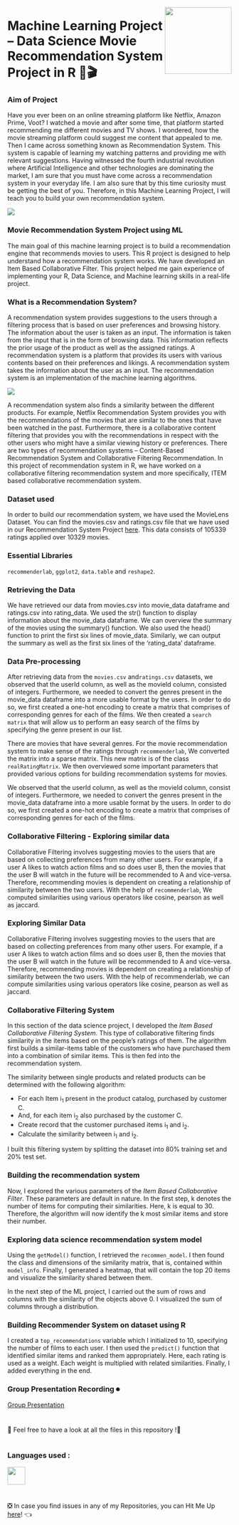 

<a ><img src="https://encrypted-tbn0.gstatic.com/images?q=tbn:ANd9GcQ37C6wHOgUVkzvxdvgcDh7RORQHkiqkZIYa8QrAkFCXBq98Duy8HBtSseggWC1J_WWWwo&usqp=CAU" align="right" height="150"/></a>

# Machine Learning Project – Data Science Movie Recommendation System Project in R 🎦🎬

### Aim of Project
Have you ever been on an online streaming platform like Netflix, Amazon Prime, Voot? I watched a movie and after some time, that platform started recommending me different movies and TV shows. I wondered, how the movie streaming platform could suggest me content that appealed to me. Then I came across something known as Recommendation System. This system is capable of learning my watching patterns and providing me with relevant suggestions. Having witnessed the fourth industrial revolution where Artificial Intelligence and other technologies are dominating the market, I am sure that you must have come across a recommendation system in your everyday life. I am also sure that by this time curiosity must be getting the best of you. Therefore, in this Machine Learning Project, I will teach you to build your own recommendation system.

<a ><img src="https://data-flair.training/blogs/wp-content/uploads/sites/2/2019/07/data-science-movie-recommendation-project.jpg" /></a>

### Movie Recommendation System Project using ML
The main goal of this machine learning project is to build a recommendation engine that recommends movies to users. This R project is designed to help understand how a recommendation system works. We have developed an Item Based Collaborative Filter. This project helped me gain experience of implementing your R, Data Science, and Machine learning skills in a real-life project.

### What is a Recommendation System?
A recommendation system provides suggestions to the users through a filtering process that is based on user preferences and browsing history. The information about the user is taken as an input. The information is taken from the input that is in the form of browsing data. This information reflects the prior usage of the product as well as the assigned ratings. A recommendation system is a platform that provides its users with various contents based on their preferences and likings. A recommendation system takes the information about the user as an input. The recommendation system is an implementation of the machine learning algorithms.

<a ><img src="https://data-flair.training/blogs/wp-content/uploads/sites/2/2019/07/recommendation-system-project-in-R.png" /></a>

A recommendation system also finds a similarity between the different products. For example, Netflix Recommendation System provides you with the recommendations of the movies that are similar to the ones that have been watched in the past. Furthermore, there is a collaborative content filtering that provides you with the recommendations in respect with the other users who might have a similar viewing history or preferences. There are two types of recommendation systems – Content-Based Recommendation System and Collaborative Filtering Recommendation. In this project of recommendation system in R, we have worked on a collaborative filtering recommendation system and more specifically, ITEM based collaborative recommendation system.


### Dataset used
In order to build our recommendation system, we have used the MovieLens Dataset. You can find the movies.csv and ratings.csv file that we have used in our Recommendation System Project [here](https://drive.google.com/file/d/1Dn1BZD3YxgBQJSIjbfNnmCFlDW2jdQGD/view). This data consists of 105339 ratings applied over 10329 movies.

### Essential Libraries
```recommenderlab```, ```ggplot2```, ```data.table``` and ```reshape2```.

### Retrieving the Data
We have retrieved our data from movies.csv into movie_data dataframe and ratings.csv into rating_data. We used the str() function to display information about the movie_data dataframe. We can overview the summary of the movies using the summary() function. We also used the head() function to print the first six lines of movie_data. Similarly, we can output the summary as well as the first six lines of the ‘rating_data’ dataframe.

### Data Pre-processing
After retrieving data from the ```movies.csv``` and```ratings.csv``` datasets, we observed that the userId column, as well as the movieId column, consisted of integers. Furthermore, we needed to convert the genres present in the movie_data dataframe into a more usable format by the users. In order to do so, we first created a one-hot encoding to create a matrix that comprises of corresponding genres for each of the films. We then created a ```search matrix``` that will allow us to perform an easy search of the films by specifying the genre present in our list.

There are movies that have several genres. For the movie recommendation system to make sense of the ratings through ```recommenderlab```, We converted the matrix into a sparse matrix. This new matrix is of the class ```realRatingMatrix```. We then overviewed some important parameters that provided various options for building recommendation systems for movies.

We observed that the userId column, as well as the movieId column, consist of integers. Furthermore, we needed to convert the genres present in the movie_data dataframe into a more usable format by the users. In order to do so, we first created a one-hot encoding to create a matrix that comprises of corresponding genres for each of the films.

### Collaborative Filtering - Exploring similar data
Collaborative Filtering involves suggesting movies to the users that are based on collecting preferences from many other users. For example, if a user A likes to watch action films and so does user B, then the movies that the user B will watch in the future will be recommended to A and vice-versa. Therefore, recommending movies is dependent on creating a relationship of similarity between the two users. With the help of ```recommenderlab```, We computed similarities using various operators like cosine, pearson as well as jaccard.

### Exploring Similar Data
Collaborative Filtering involves suggesting movies to the users that are based on collecting preferences from many other users. For example, if a user A likes to watch action films and so does user B, then the movies that the user B will watch in the future will be recommended to A and vice-versa. Therefore, recommending movies is dependent on creating a relationship of similarity between the two users. With the help of recommenderlab, we can compute similarities using various operators like cosine, pearson as well as jaccard.

### Collaborative Filtering System
In this section of the data science project, I developed the *Item Based Collaborative Filtering System*. This type of collaborative filtering finds similarity in the items based on the people’s ratings of them. The algorithm first builds a similar-items table of the customers who have purchased them into a combination of similar items. This is then fed into the recommendation system.

The similarity between single products and related products can be determined with the following algorithm:

- For each Item i<sub>1</sub> present in the product catalog, purchased by customer C.
- And, for each item i<sub>2</sub> also purchased by the customer C.
- Create record that the customer purchased items i<sub>1</sub> and i<sub>2</sub>.
- Calculate the similarity between i<sub>1</sub> and i<sub>2</sub>.

I built this filtering system by splitting the dataset into 80% training set and 20% test set.

### Building the recommendation system
Now, I explored the various parameters of the *Item Based Collaborative Filter*. These parameters are default in nature. In the first step, k denotes the number of items for computing their similarities. Here, k is equal to 30. Therefore, the algorithm will now identify the k most similar items and store their number. 

### Exploring data science recommendation system model
Using the ```getModel()``` function, I retrieved the ```recommen_model```. I then found the class and dimensions of the similarity matrix, that is, contained within ```model_info```. Finally, I generated a heatmap, that will contain the top 20 items and visualize the similarity shared between them.

In the next step of the ML project, I carried out the sum of rows and columns with the similarity of the objects above 0. I visualized the sum of columns through a distribution.

### Building Recommender System on dataset using R
I created a ```top_recommendations``` variable which I initialized to 10, specifying the number of films to each user. I then used the ```predict()``` function that identified similar items and ranked them appropriately. Here, each rating is used as a weight. Each weight is multiplied with related similarities. Finally, I added everything in the end.

### Group Presentation Recording ⏺
[Group Presentation](https://drive.google.com/file/d/1bucUcJ60aItxyQOCtYAfnoIG9guIPuzb/view?usp=sharing)

#

📣  Feel free to have a look at all the files in this repository !🤗

#
### Languages used :
<code><img height="40" src="https://img.icons8.com/ios-filled/344/r.png"/></code>

#
❎ In case you find issues in any of my Repositories, you can Hit Me Up [here](https://github.com/Aditya-Bhate/Aditya-Bhate/issues)! 👈





